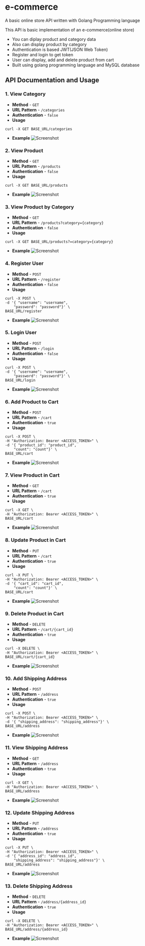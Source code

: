 # e-commerce
A basic online store API written with Golang Programming language

This API is basic implementation of an e-commerce(online store)
- You can diplay product and category data
- Also can display product by category
- Authentication is based JWT(JSON Web Token)
- Register and login to get token
- User can display, add and delete product from cart
- Built using golang programming language and MySQL database

## API Documentation and Usage

### 1. View Category
- **Method** - `GET` <br>
- **URL Pattern** - `/categories` <br>
- **Authentication** - `false` <br>
- **Usage**
```
curl -X GET BASE_URL/categories
```
- **Example**
![Screenshot](/screenshots/GetCategory.png)

### 2. View Product
- **Method** - `GET` <br>
- **URL Pattern** - `/products` <br>
- **Authentication** - `false` <br>
- **Usage**
```
curl -X GET BASE_URL/products 
```
- **Example**
![Screenshot](/screenshots/GetProduct.png)

### 3. View Product by Category
- **Method** - `GET` <br>
- **URL Pattern** - `/products?category={category}` <br>
- **Authentication** - `false` <br>
- **Usage**
```
curl -X GET BASE_URL/products?=category={category}
```
- **Example**
![Screenshot](/screenshots/GetProductbyCategory.png)

### 4. Register User
- **Method** - `POST` <br>
- **URL Pattern** - `/register` <br>
- **Authentication** - `false` <br>
- **Usage**
```
curl -X POST \
-d '{ "username": "username", 
    "password": "password"}' \
BASE_URL/register
```
- **Example**
![Screenshot](/screenshots/Register.png)

### 5. Login User
- **Method** - `POST` <br>
- **URL Pattern** - `/login` <br>
- **Authentication** - `false` <br>
- **Usage**
```
curl -X POST \
-d '{ "username": "username", 
    "password": "password"}' \
BASE_URL/login
```
- **Example**
![Screenshot](/screenshots/Login.png)

### 6. Add Product to Cart
- **Method** - `POST` <br>
- **URL Pattern** - `/cart` <br>
- **Authentication** - `true` <br>
- **Usage**
```
curl -X POST \
-H "Authorization: Bearer <ACCESS_TOKEN>" \
-d '{ "product_id": "product_id", 
    "count": "count"}' \
BASE_URL/cart
```
- **Example**
![Screenshot](/screenshots/PostCart.png)

### 7. View Product in Cart
- **Method** - `GET` <br>
- **URL Pattern** - `/cart` <br>
- **Authentication** - `true` <br>
- **Usage**
```
curl -X GET \
-H "Authorization: Bearer <ACCESS_TOKEN>" \
BASE_URL/cart
```
- **Example**
![Screenshot](/screenshots/GetCart.png)

### 8. Update Product in Cart
- **Method** - `PUT` <br>
- **URL Pattern** - `/cart` <br>
- **Authentication** - `true` <br>
- **Usage**
```
curl -X PUT \
-H "Authorization: Bearer <ACCESS_TOKEN>" \
-d '{ "cart_id": "cart_id", 
    "count": "count"}' \
BASE_URL/cart
```
- **Example**
![Screenshot](/screenshots/PutCart.png)

### 9. Delete Product in Cart
- **Method** - `DELETE` <br>
- **URL Pattern** - `/cart/{cart_id}` <br>
- **Authentication** - `true` <br>
- **Usage**
```
curl -X DELETE \
-H "Authorization: Bearer <ACCESS_TOKEN>" \
BASE_URL/cart/{cart_id}
```
- **Example**
![Screenshot](/screenshots/DeleteCart.png)

### 10. Add Shipping Address
- **Method** - `POST` <br>
- **URL Pattern** - `/address` <br>
- **Authentication** - `true` <br>
- **Usage**
```
curl -X POST \
-H "Authorization: Bearer <ACCESS_TOKEN>" \
-d '{ "shipping_address": "shipping_address"}' \
BASE_URL/address
```
- **Example**
![Screenshot](/screenshots/PostAddress.png)

### 11. View Shipping Address
- **Method** - `GET` <br>
- **URL Pattern** - `/address` <br>
- **Authentication** - `true` <br>
- **Usage**
```
curl -X GET \
-H "Authorization: Bearer <ACCESS_TOKEN>" \
BASE_URL/address
```
- **Example**
![Screenshot](/screenshots/GetAddress.png)

### 12. Update Shipping Address
- **Method** - `PUT` <br>
- **URL Pattern** - `/address` <br>
- **Authentication** - `true` <br>
- **Usage**
```
curl -X PUT \
-H "Authorization: Bearer <ACCESS_TOKEN>" \
-d '{ "address_id": "address_id",
    "shipping_address": "shipping_address"}' \
BASE_URL/address
```
- **Example**
![Screenshot](/screenshots/PutAddress.png)

### 13. Delete Shipping Address
- **Method** - `DELETE` <br>
- **URL Pattern** - `/address/{address_id}` <br>
- **Authentication** - `true` <br>
- **Usage**
```
curl -X DELETE \
-H "Authorization: Bearer <ACCESS_TOKEN>" \
BASE_URL/address/{address_id}
```
- **Example**
![Screenshot](/screenshots/DeleteAddress.png)
